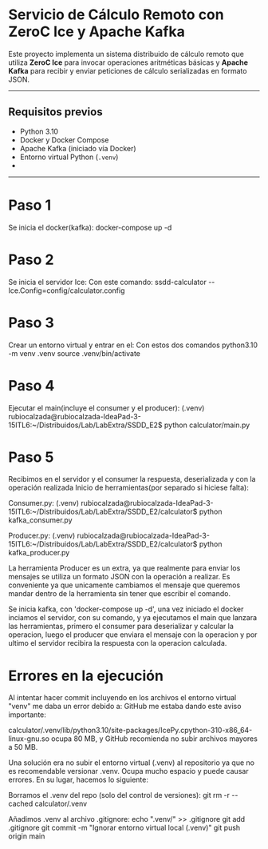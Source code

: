 # Servicio de Cálculo Remoto con ZeroC Ice y Apache Kafka

Este proyecto implementa un sistema distribuido de cálculo remoto que utiliza **ZeroC Ice** para invocar operaciones aritméticas 
básicas y **Apache Kafka** para recibir y enviar peticiones de cálculo serializadas en formato JSON.

---

## Requisitos previos

- Python 3.10
- Docker y Docker Compose
- Apache Kafka (iniciado vía Docker)
- Entorno virtual Python (`.venv`)
-
---
# Paso 1

Se inicia el docker(kafka): docker-compose up -d

# Paso 2
Se inicia el servidor Ice:
Con este comando:
ssdd-calculator --Ice.Config=config/calculator.config

# Paso 3
Crear un entorno virtual y entrar en el:
Con estos dos comandos
python3.10 -m venv .venv
source .venv/bin/activate

# Paso 4
Ejecutar el main(incluye el consumer y el producer):
(.venv) rubiocalzada@rubiocalzada-IdeaPad-3-15ITL6:~/Distribuidos/Lab/LabExtra/SSDD_E2$ python calculator/main.py

# Paso 5
Recibimos en el servidor y el consumer la respuesta, deserializada y con la operación realizada
Inicio de herramientas(por separado si hiciese falta):

Consumer.py:
(.venv) rubiocalzada@rubiocalzada-IdeaPad-3-15ITL6:~/Distribuidos/Lab/LabExtra/SSDD_E2/calculator$ python kafka_consumer.py

Producer.py:
(.venv) rubiocalzada@rubiocalzada-IdeaPad-3-15ITL6:~/Distribuidos/Lab/LabExtra/SSDD_E2/calculator$ python kafka_producer.py


La herramienta Producer es un extra, ya que realmente para enviar los mensajes se utiliza un formato JSON con la operación a realizar. Es conveniente ya que unicamente cambiamos el mensaje que queremos mandar dentro de la herramienta sin tener que escribir el comando.

Se inicia kafka, con 'docker-compose up -d', una vez iniciado el docker inciamos el servidor, con su 
comando, y ya ejecutamos el main que lanzara las herramientas, primero el consumer para deserializar 
y calcular la operacion, luego el producer que enviara el mensaje con la operacion y por ultimo el 
servidor recibira la respuesta con la operacion calculada.

# Errores en la ejecución
Al intentar hacer commit incluyendo en los archivos el entorno virtual "venv" me daba un error debido a:
GitHub me estaba dando este aviso importante:

calculator/.venv/lib/python3.10/site-packages/IcePy.cpython-310-x86_64-linux-gnu.so ocupa 80 MB, y GitHub recomienda no subir archivos mayores a 50 MB.

Una solución era no subir el entorno virtual (.venv) al repositorio ya que no es recomendable versionar .venv. Ocupa mucho espacio y puede causar errores. En su lugar, hacemos lo siguiente:

Borramos el .venv del repo (solo del control de versiones):
git rm -r --cached calculator/.venv

Añadimos .venv al archivo .gitignore:
echo ".venv/" >> .gitignore
git add .gitignore
git commit -m "Ignorar entorno virtual local (.venv)"
git push origin main

